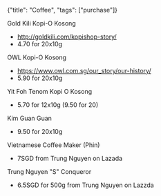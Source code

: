 {"title": "Coffee", "tags": ["purchase"]}

Gold Kili Kopi-O Kosong
* http://goldkili.com/kopishop-story/
* 4.70 for 20x10g

OWL Kopi-O Kosong
* https://www.owl.com.sg/our_story/our-history/
* 5.90 for 20x10g

Yit Foh Tenom Kopi O Kosong
* 5.70 for 12x10g (9.50 for 20)

Kim Guan Guan
* 9.50 for 20x10g

Vietnamese Coffee Maker (Phin)
* 7SGD from Trung Nguyen on Lazada

Trung Nguyen "S" Conqueror
* 6.5SGD for 500g from Trung Nguyen on Lazzda

